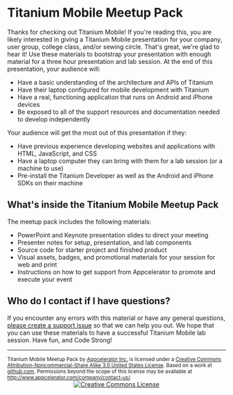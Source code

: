 # Titanium Mobile Meetup Pack

Thanks for checking out Titanium Mobile!  If you're reading this, you are likely interested in
giving a Titanium Mobile presentation for your company, user group, college class, and/or
sewing circle.  That's great, we're glad to hear it!  Use these materials to bootstrap your 
presentation with enough material for a three hour presentation and lab session.  At the end of
this presentation, your audience will:

- Have a basic understanding of the architecture and APIs of Titanium
- Have their laptop configured for mobile development with Titanium
- Have a real, functioning application that runs on Android and iPhone devices
- Be exposed to all of the support resources and documentation needed to develop independently

Your audience will get the most out of this presentation if they:

- Have previous experience developing websites and applications with HTML, JavaScript, and CSS
- Have a laptop computer they can bring with them for a lab session (or a machine to use)
- Pre-install the Titanium Developer as well as the Android and iPhone SDKs on their machine

## What's inside the Titanium Mobile Meetup Pack

The meetup pack includes the following materials:

- PowerPoint and Keynote presentation slides to direct your meeting
- Presenter notes for setup, presentation, and lab components
- Source code for starter project and finished product
- Visual assets, badges, and promotional materials for your session for web and print
- Instructions on how to get support from Appcelerator to promote and execute your event

## Who do I contact if I have questions?

If you encounter any errors with this material or have any general questions, 
[please create a support issue](http://support.appcelerator.net) so that we can help you out.
We hope that you can use these materials to have a successful Titanium Mobile lab session.
Have fun, and Code Strong!

---

<small>
<span xmlns:dc="http://purl.org/dc/elements/1.1/" href="http://purl.org/dc/dcmitype/InteractiveResource" property="dc:title" rel="dc:type">Titanium Mobile Meetup Pack</span> by <a xmlns:cc="http://creativecommons.org/ns#" href="http://appcelerator.com" property="cc:attributionName" rel="cc:attributionURL">Appcelerator Inc.</a> is licensed under a <a rel="license" href="http://creativecommons.org/licenses/by-nc-sa/3.0/us/">Creative Commons Attribution-Noncommercial-Share Alike 3.0 United States License</a>.
Based on a work at <a xmlns:dc="http://purl.org/dc/elements/1.1/" href="http://github.com/kwhinnery/MeetupPack/tree/master" rel="dc:source">github.com</a>. 
Permissions beyond the scope of this license may be available at <a xmlns:cc="http://creativecommons.org/ns#" href="http://www.appcelerator.com/company/contact-us/" rel="cc:morePermissions">http://www.appcelerator.com/company/contact-us/</a>.
</small>

<div style="text-align:center">
	<a rel="license" href="http://creativecommons.org/licenses/by-nc-sa/3.0/us/"><img alt="Creative Commons License" style="border-width:0" src="http://i.creativecommons.org/l/by-nc-sa/3.0/us/88x31.png"/></a>
</div>